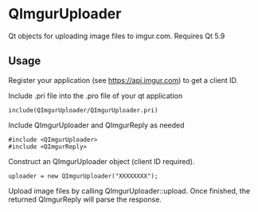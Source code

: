 # QImgurUploader
Qt objects for uploading image files to imgur.com. Requires Qt 5.9

## Usage
Register your application (see https://api.imgur.com) to get a client ID.

Include .pri file into the .pro file of your qt application
```
include(QImgurUploader/QImgurUploader.pri)
```
Include QImgurUploader and QImgurReply as needed
```
#include <QImgurUploader>
#include <QImgurReply>
```
Construct an QImgurUploader object (client ID required).
```
uploader = new QImgurUploader("XXXXXXXX");
```
Upload image files by calling QImgurUploader::upload. Once finished, the returned QImgurReply will parse the response.
